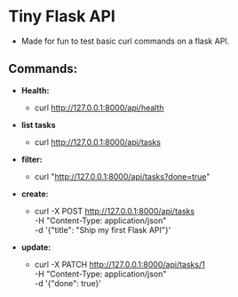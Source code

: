 # Tiny Flask API

- Made for fun to test basic curl commands on a flask API.

## Commands:

- **Health:**
  - curl http://127.0.0.1:8000/api/health

- **list tasks**
  - curl http://127.0.0.1:8000/api/tasks

- **filter:**
  - curl "http://127.0.0.1:8000/api/tasks?done=true"

- **create:**
  - curl -X POST http://127.0.0.1:8000/api/tasks \
      -H "Content-Type: application/json" \
      -d '{"title": "Ship my first Flask API"}'

- **update:**
  - curl -X PATCH http://127.0.0.1:8000/api/tasks/1 \
    -H "Content-Type: application/json" \
    -d '{"done": true}'
